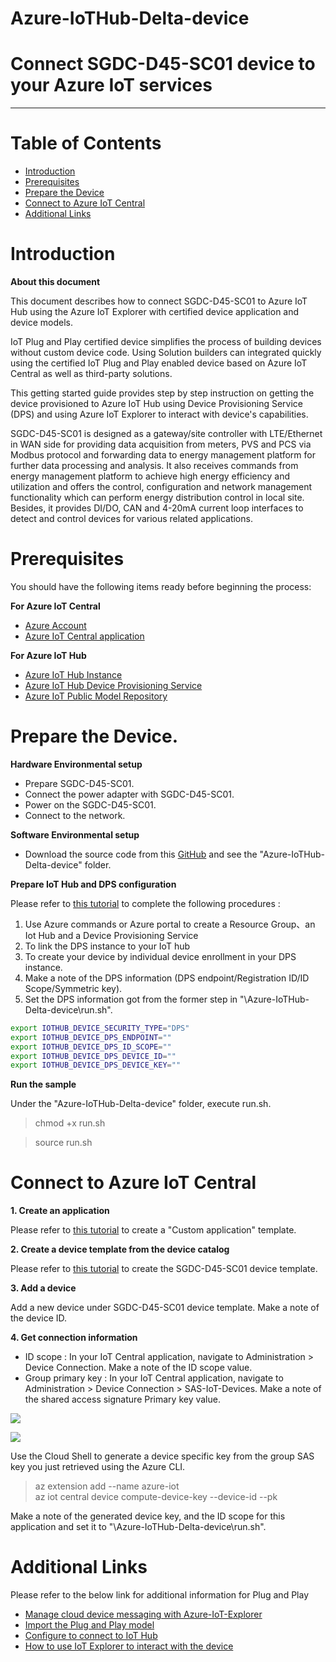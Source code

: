 # Azure-IoTHub-Delta-device

# Connect SGDC-D45-SC01 device to your Azure IoT services

---
# Table of Contents

-   [Introduction](#Introduction)
-   [Prerequisites](#Prerequisites)
-   [Prepare the Device](#preparethedevice)
-   [Connect to Azure IoT Central](#ConnecttoCentral)
-   [Additional Links](#AdditionalLinks)

<a name="Introduction"></a>

# Introduction 

**About this document**

This document describes how to connect SGDC-D45-SC01 to Azure IoT Hub using the Azure IoT Explorer with certified device application and device models.

IoT Plug and Play certified device simplifies the process of building devices without custom device code. Using Solution builders can integrated quickly using the certified IoT Plug and Play enabled device based on Azure IoT Central as well as third-party solutions.

This getting started guide provides step by step instruction on getting the device provisioned to Azure IoT Hub using Device Provisioning Service (DPS) and using Azure IoT Explorer to interact with device's capabilities.

SGDC-D45-SC01 is designed as a gateway/site controller with LTE/Ethernet in WAN side for providing data acquisition from meters, PVS and PCS via Modbus protocol and forwarding data to energy management platform for further data processing and analysis. It also receives commands from energy management platform to achieve high energy efficiency and utilization and offers the control, configuration and network management functionality which can perform energy distribution control in local site. Besides, it provides DI/DO, CAN and 4-20mA current loop interfaces to detect and control devices for various related applications.


<a name="Prerequisites"></a>
# Prerequisites

You should have the following items ready before beginning the process:

**For Azure IoT Central**
-   [Azure Account](https://portal.azure.com)
-   [Azure IoT Central application](https://apps.azureiotcentral.com/)

**For Azure IoT Hub**
-   [Azure IoT Hub Instance](https://docs.microsoft.com/en-us/azure/iot-hub/about-iot-hub)
-   [Azure IoT Hub Device Provisioning Service](https://docs.microsoft.com/en-us/azure/iot-dps/quick-setup-auto-provision)
-   [Azure IoT Public Model Repository](https://docs.microsoft.com/en-us/azure/iot-pnp/concepts-model-repository)

<a name="preparethedevice"></a>
# Prepare the Device.

**Hardware Environmental setup**

- Prepare SGDC-D45-SC01.
- Connect the power adapter with SGDC-D45-SC01.
- Power on the SGDC-D45-SC01.
- Connect to the network.

**Software Environmental setup**

- Download the source code from this [GitHub](https://github.com/deltachance/Azure-IoTHub-Delta-device) and see the "Azure-IoTHub-Delta-device" folder.

**Prepare IoT Hub and DPS configuration**

Please refer to [this tutorial](https://docs.microsoft.com/en-us/azure/iot-pnp/set-up-environment) to complete the following procedures :

1. Use Azure commands or Azure portal to create  a Resource Group、an Iot Hub and a Device Provisioning Service
1. To link the DPS instance to your IoT hub
1. To create your device by individual device enrollment in your DPS instance.
1. Make a note of the DPS information (DPS endpoint/Registration ID/ID Scope/Symmetric key).
1. Set the DPS information got from the former step in "\Azure-IoTHub-Delta-device\run.sh".

```sh
export IOTHUB_DEVICE_SECURITY_TYPE="DPS"
export IOTHUB_DEVICE_DPS_ENDPOINT=""
export IOTHUB_DEVICE_DPS_ID_SCOPE=""
export IOTHUB_DEVICE_DPS_DEVICE_ID=""
export IOTHUB_DEVICE_DPS_DEVICE_KEY=""
```
**Run the sample**

Under the "Azure-IoTHub-Delta-device" folder,  execute run.sh.
>chmod +x run.sh

>source run.sh
<a name="ConnecttoCentral"></a>
# Connect to Azure IoT Central

**1. Create an application**

Please refer to [this tutorial](https://docs.microsoft.com/en-us/azure/iot-central/core/quick-deploy-iot-central) to create a "Custom application" template.

**2. Create a device template from the device catalog**

Please refer to [this tutorial](https://docs.microsoft.com/en-us/azure/iot-central/core/howto-set-up-template#create-a-device-template-from-the-device-catalog) to create the SGDC-D45-SC01 device template.

**3. Add a device**

Add a new device under SGDC-D45-SC01 device template.
Make a note of the device ID.

**4. Get connection information**

-    ID scope : In your IoT Central application, navigate to Administration > Device Connection. Make a note of the ID scope value.
-    Group primary key : In your IoT Central application, navigate to Administration > Device Connection > SAS-IoT-Devices. Make a note of the shared access signature Primary key value.

![](https://openvinofacestorage.blob.core.windows.net/iot-pnp-pictures/idscope.png)

![](https://openvinofacestorage.blob.core.windows.net/iot-pnp-pictures/primarykey.png)

Use the Cloud Shell to generate a device specific key from the group SAS key you just retrieved using the Azure CLI.

>az extension add --name azure-iot  
>az iot central device compute-device-key --device-id <the device id> --pk <the group SAS primary key value>

Make a note of the generated device key, and the ID scope for this application and set it to "\Azure-IoTHub-Delta-device\run.sh".

<a name="AdditionalLinks"></a>
# Additional Links

Please refer to the below link for additional information for Plug and Play 

-   [Manage cloud device messaging with Azure-IoT-Explorer](https://github.com/Azure/azure-iot-explorer/releases)
-   [Import the Plug and Play model](https://docs.microsoft.com/en-us/azure/iot-pnp/concepts-model-repository)
-   [Configure to connect to IoT Hub](https://docs.microsoft.com/en-us/azure/iot-pnp/quickstart-connect-device-c)
-   [How to use IoT Explorer to interact with the device ](https://docs.microsoft.com/en-us/azure/iot-pnp/howto-use-iot-explorer#install-azure-iot-explorer)   
